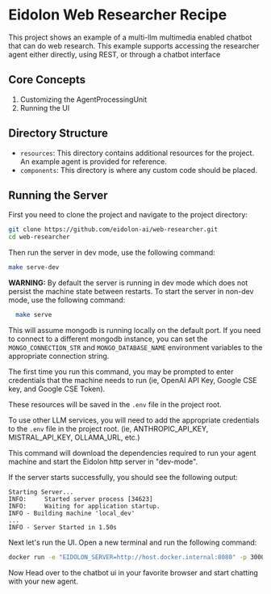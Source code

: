 # Eidolon Web Researcher Recipe

This project shows an example of a multi-llm multimedia enabled chatbot that can do web research. This example supports accessing
the researcher agent either directly, using REST, or through a chatbot interface

## Core Concepts
1. Customizing the AgentProcessingUnit
2. Running the UI

## Directory Structure

- `resources`: This directory contains additional resources for the project. An example agent is provided for reference.
- `components`: This directory is where any custom code should be placed.

## Running the Server

First you need to clone the project and navigate to the project directory:

```bash
git clone https://github.com/eidolon-ai/web-researcher.git
cd web-researcher
```

Then run the server in dev mode, use the following command:

```bash
make serve-dev
```

**WARNING:** By default the server is running in dev mode which does not persist the machine state between restarts. 
To start the server in non-dev mode, use the following command:

```bash
  make serve
```

This will assume mongodb is running locally on the default port. If you need to connect to a different mongodb instance,
you can set the `MONGO_CONNECTION_STR` and `MONGO_DATABASE_NAME` environment variables to the appropriate connection string.

The first time you run this command, you may be prompted to enter credentials that the machine needs 
to run (ie, OpenAI API Key, Google CSE key, and Google CSE Token).

These resources will be saved in the `.env` file in the project root.

To use other LLM services, you will need to add the appropriate credentials to the `.env` file in the project root. 
(ie, ANTHROPIC_API_KEY, MISTRAL_API_KEY, OLLAMA_URL, etc.)

This command will download the dependencies required to run your agent machine and start the Eidolon http server in 
"dev-mode".

If the server starts successfully, you should see the following output:
```
Starting Server...
INFO:     Started server process [34623]
INFO:     Waiting for application startup.
INFO - Building machine 'local_dev'
...
INFO - Server Started in 1.50s
```

Next let's run the UI. Open a new terminal and run the following command:

```bash
docker run -e "EIDOLON_SERVER=http://host.docker.internal:8080" -p 3000:3000 eidolonai/webui:latest
```

Now Head over to the chatbot ui in your favorite browser and start chatting with your new agent.
